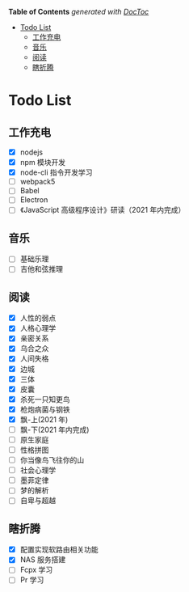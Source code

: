 <!-- START doctoc generated TOC please keep comment here to allow auto update -->
<!-- DON'T EDIT THIS SECTION, INSTEAD RE-RUN doctoc TO UPDATE -->

**Table of Contents** _generated with [DocToc](https://github.com/thlorenz/doctoc)_

- [Todo List](#todo-list)
  - [工作充电](#工作充电)
  - [音乐](#音乐)
  - [阅读](#阅读)
  - [瞎折腾](#瞎折腾)

<!-- END doctoc generated TOC please keep comment here to allow auto update -->

# Todo List

## 工作充电

- [x] nodejs
- [x] npm 模块开发
- [x] node-cli 指令开发学习
- [ ] webpack5
- [ ] Babel
- [ ] Electron
- [ ] 《JavaScript 高级程序设计》研读（2021 年内完成）

## 音乐

- [ ] 基础乐理
- [ ] 吉他和弦推理

## 阅读

- [x] 人性的弱点
- [x] 人格心理学
- [x] 亲密关系
- [x] 乌合之众
- [x] 人间失格
- [x] 边城
- [x] 三体
- [x] 皮囊
- [x] 杀死一只知更鸟
- [x] 枪炮病菌与钢铁
- [x] 飘-上(2021 年)
- [ ] 飘-下(2021 年内完成)
- [ ] 原生家庭
- [ ] 性格拼图
- [ ] 你当像鸟飞往你的山
- [ ] 社会心理学
- [ ] 墨菲定律
- [ ] 梦的解析
- [ ] 自卑与超越

## 瞎折腾

- [x] 配置实现软路由相关功能
- [x] NAS 服务搭建
- [ ] Fcpx 学习
- [ ] Pr 学习
